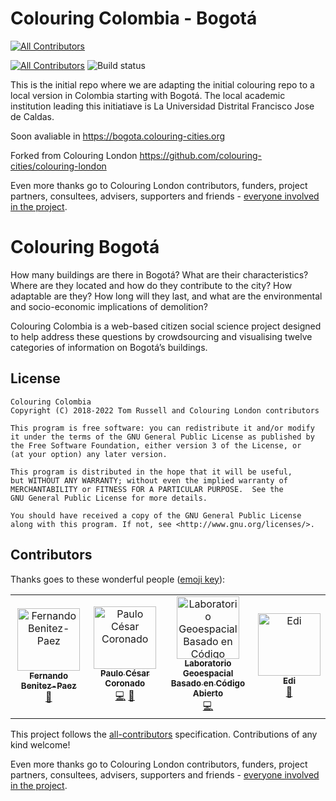 # Colouring Colombia - Bogotá
<!-- ALL-CONTRIBUTORS-BADGE:START - Do not remove or modify this section -->
[![All Contributors](https://img.shields.io/badge/all_contributors-4-orange.svg?style=flat-square)](#contributors-)
<!-- ALL-CONTRIBUTORS-BADGE:END -->
[![All Contributors](https://img.shields.io/badge/all_contributors-12-orange.svg?style=flat-square)](#contributors)
![Build status](https://github.com/colouring-london/colouring-london/workflows/Node.js%20CI/badge.svg)

This is the initial repo where we are adapting the initial colouring repo to a local version in Colombia starting with Bogotá. The local academic institution leading this initiatiave is La Universidad Distrital Francisco Jose de Caldas.

Soon avaliable in https://bogota.colouring-cities.org

Forked from Colouring London https://github.com/colouring-cities/colouring-london

Even more thanks go to Colouring London contributors, funders, project partners, consultees,
advisers, supporters and friends - [everyone involved in the
project](https://www.pages.colouring.london/whoisinvolved).

# Colouring Bogotá

How many buildings are there in Bogotá? What are their characteristics? Where
are they located and how do they contribute to the city? How adaptable are
they? How long will they last, and what are the environmental and
socio-economic implications of demolition?

Colouring Colombia is a web-based citizen social
science project designed to help address these questions by crowdsourcing and
visualising twelve categories of information on Bogotá’s buildings.

## License

    Colouring Colombia
    Copyright (C) 2018-2022 Tom Russell and Colouring London contributors

    This program is free software: you can redistribute it and/or modify
    it under the terms of the GNU General Public License as published by
    the Free Software Foundation, either version 3 of the License, or
    (at your option) any later version.

    This program is distributed in the hope that it will be useful,
    but WITHOUT ANY WARRANTY; without even the implied warranty of
    MERCHANTABILITY or FITNESS FOR A PARTICULAR PURPOSE.  See the
    GNU General Public License for more details.

    You should have received a copy of the GNU General Public License
    along with this program. If not, see <http://www.gnu.org/licenses/>.

## Contributors
<!-- this section is updated using external bot, see https://allcontributors.org/docs/en/bot/usage - post comment like
@all-contributors please add @<username> for <contributions>
to trigger it, for example
@all-contributors please add @<username> for code
@all-contributors please add @<username> for code and docs
-->
Thanks goes to these wonderful people ([emoji key](https://github.com/all-contributors/all-contributors#emoji-key)):
<!-- ALL-CONTRIBUTORS-LIST:START - Do not remove or modify this section -->
<!-- prettier-ignore-start -->
<!-- markdownlint-disable -->
<table>
  <tbody>
    <tr>
      <td align="center"><a href="https://fernandobenitez.co"><img src="https://avatars.githubusercontent.com/u/4097295?v=4?s=100" width="100px;" alt="Fernando Benitez-Paez"/><br /><sub><b>Fernando Benitez-Paez</b></sub></a><br /><a href="#projectManagement-mfbenitezp" title="Project Management">📆</a></td>
      <td align="center"><a href="http://paulocoronado.blogspot.com.co/"><img src="https://avatars.githubusercontent.com/u/1460156?v=4?s=100" width="100px;" alt="Paulo César Coronado"/><br /><sub><b>Paulo César Coronado</b></sub></a><br /><a href="https://github.com/osgeolabUD-org/colouring-colombia/commits?author=paulocoronado" title="Code">💻</a> <a href="#projectManagement-paulocoronado" title="Project Management">📆</a></td>
      <td align="center"><a href="http://comunidad.udistrital.edu.co/osgeolabud/"><img src="https://avatars.githubusercontent.com/u/40511766?v=4?s=100" width="100px;" alt="Laboratorio Geoespacial Basado en Código Abierto"/><br /><sub><b>Laboratorio Geoespacial Basado en Código Abierto</b></sub></a><br /><a href="https://github.com/osgeolabUD-org/colouring-colombia/commits?author=osgeolabud" title="Code">💻</a></td>
      <td align="center"><a href="https://latitud.udistrital.edu.co/"><img src="https://avatars.githubusercontent.com/u/109552292?v=4?s=100" width="100px;" alt="Edi"/><br /><sub><b>Edi</b></sub></a><br /><a href="#projectManagement-Edi-UD" title="Project Management">📆</a></td>
    </tr>
  </tbody>
</table>

<!-- markdownlint-restore -->
<!-- prettier-ignore-end -->

<!-- ALL-CONTRIBUTORS-LIST:END -->

This project follows the [all-contributors](https://github.com/all-contributors/all-contributors) specification. Contributions of any kind welcome!

Even more thanks go to Colouring London contributors, funders, project partners, consultees,
advisers, supporters and friends - [everyone involved in the
project](https://www.pages.colouring.london/whoisinvolved).

